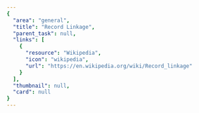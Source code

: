 ```yaml
---
{
  "area": "general",
  "title": "Record Linkage",
  "parent_task": null,
  "links": [
    {
      "resource": "Wikipedia",
      "icon": "wikipedia",
      "url": "https://en.wikipedia.org/wiki/Record_linkage"
    }
  ],
  "thumbnail": null,
  "card": null
}
---
```


